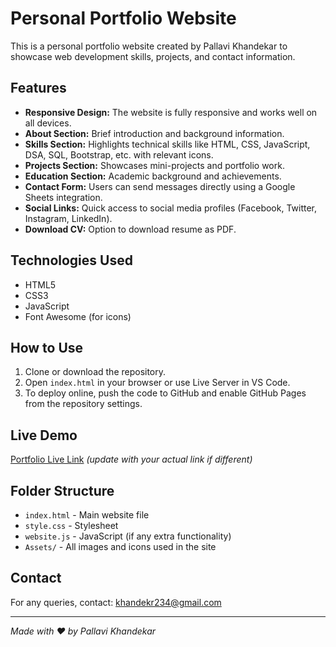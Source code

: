 # Personal Portfolio Website

This is a personal portfolio website created by Pallavi Khandekar to showcase web development skills, projects, and contact information.

## Features

- **Responsive Design:** The website is fully responsive and works well on all devices.
- **About Section:** Brief introduction and background information.
- **Skills Section:** Highlights technical skills like HTML, CSS, JavaScript, DSA, SQL, Bootstrap, etc. with relevant icons.
- **Projects Section:** Showcases mini-projects and portfolio work.
- **Education Section:** Academic background and achievements.
- **Contact Form:** Users can send messages directly using a Google Sheets integration.
- **Social Links:** Quick access to social media profiles (Facebook, Twitter, Instagram, LinkedIn).
- **Download CV:** Option to download resume as PDF.

## Technologies Used

- HTML5
- CSS3
- JavaScript
- Font Awesome (for icons)

## How to Use

1. Clone or download the repository.
2. Open `index.html` in your browser or use Live Server in VS Code.
3. To deploy online, push the code to GitHub and enable GitHub Pages from the repository settings.

## Live Demo

[Portfolio Live Link]( https://pallavi-khandekar.github.io/Mini-Project/) *(update with your actual link if different)*

## Folder Structure

- `index.html` - Main website file
- `style.css` - Stylesheet
- `website.js` - JavaScript (if any extra functionality)
- `Assets/` - All images and icons used in the site

## Contact

For any queries, contact: khandekr234@gmail.com

---

*Made with ❤️ by Pallavi Khandekar*
